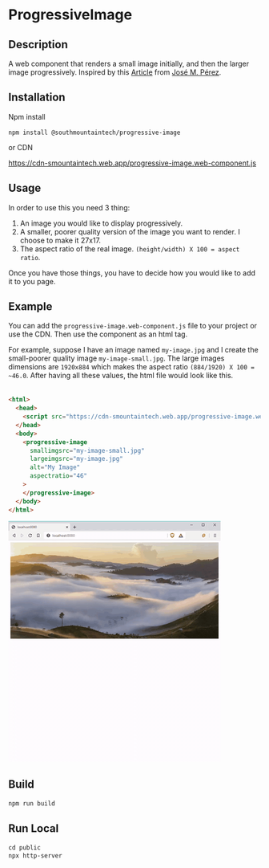 # ProgressiveImage

## Description
A web component that renders a small image initially, and then the larger image progressively.  Inspired by this [Article](https://jmperezperez.com/medium-image-progressive-loading-placeholder/) from [José M. Pérez](https://github.com/JMPerez/).

## Installation

Npm install

```shell script
npm install @southmountaintech/progressive-image
```

or CDN

https://cdn-smountaintech.web.app/progressive-image.web-component.js

## Usage

In order to use this you need 3 thing:
1. An image you would like to display progressively.
2. A smaller, poorer quality version of the image you want to render.  I choose to make it 27x17.
3. The aspect ratio of the real image.  ```(height/width) X 100 = aspect ratio```.

Once you have those things, you have to decide how you would like to add it to you page.

## Example

You can add the ```progressive-image.web-component.js``` file to your project or use the CDN.  Then use the component as an html tag.

For example, suppose I have an image named ```my-image.jpg``` and I create the small-poorer quality image ```my-image-small.jpg```.
The large images dimensions are ```1920x884``` which makes the aspect ratio ```(884/1920) X 100 = ~46.0```.
After having all these values, the html file would look like this.

```html

<html>
  <head>
    <script src="https://cdn-smountaintech.web.app/progressive-image.web-component.js"></script>
  </head>
  <body>
    <progressive-image
      smallimgsrc="my-image-small.jpg"
      largeimgsrc="my-image.jpg"
      alt="My Image"
      aspectratio="46"
    >
    </progressive-image>
  </body>
</html>

```

![DEMO](https://github.com/southmountaintech/webcomponents/blob/master/progressive-image/demo.gif)

## Build
```shell script
npm run build
```

## Run Local
```shell script
cd public
npx http-server
```
